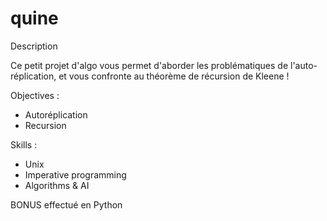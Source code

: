 # quine

Description

Ce petit projet d'algo vous permet d'aborder les problématiques de
l'auto-réplication, et vous confronte au théorème de récursion de Kleene !

Objectives :
- Autoréplication
- Recursion

Skills :
- Unix
- Imperative programming
- Algorithms & AI  

BONUS effectué en Python
